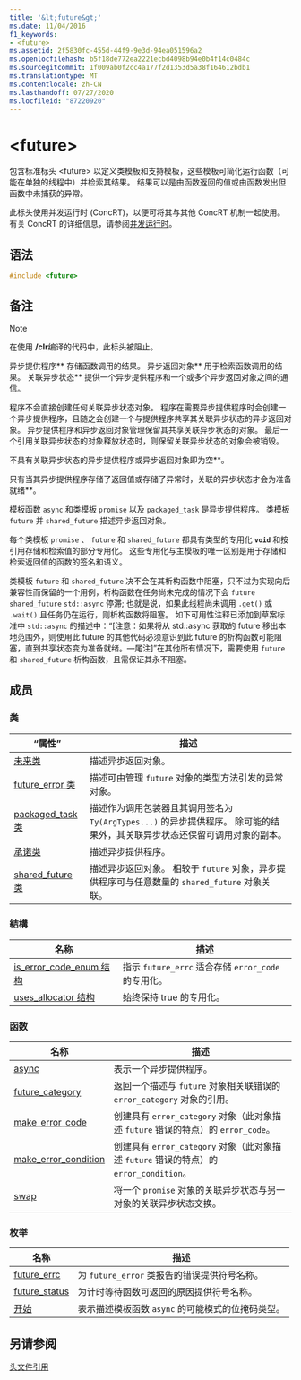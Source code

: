 ```yaml
---
title: '&lt;future&gt;'
ms.date: 11/04/2016
f1_keywords:
- <future>
ms.assetid: 2f5830fc-455d-44f9-9e3d-94ea051596a2
ms.openlocfilehash: b5f18de772ea2221ecbd4098b94e0b4f14c0484c
ms.sourcegitcommit: 1f009ab0f2cc4a177f2d1353d5a38f164612bdb1
ms.translationtype: MT
ms.contentlocale: zh-CN
ms.lasthandoff: 07/27/2020
ms.locfileid: "87220920"
---
```

# <a name="ltfuturegt"></a>&lt;future&gt;

包含标准标头 \<future> 以定义类模板和支持模板，这些模板可简化运行函数（可能在单独的线程中）并检索其结果。 结果可以是由函数返回的值或由函数发出但函数中未捕获的异常。

此标头使用并发运行时 (ConcRT)，以便可将其与其他 ConcRT 机制一起使用。 有关 ConcRT 的详细信息，请参阅[并发运行时](../parallel/concrt/concurrency-runtime.md)。

## <a name="syntax"></a>语法

```cpp
#include <future>
```

## <a name="remarks"></a>备注

> [!NOTE]
> 在使用 **/clr**编译的代码中，此标头被阻止。

异步提供程序** 存储函数调用的结果。 异步返回对象** 用于检索函数调用的结果。 关联异步状态** 提供一个异步提供程序和一个或多个异步返回对象之间的通信。

程序不会直接创建任何关联异步状态对象。 程序在需要异步提供程序时会创建一个异步提供程序，且随之会创建一个与提供程序共享其关联异步状态的异步返回对象。 异步提供程序和异步返回对象管理保留其共享关联异步状态的对象。 最后一个引用关联异步状态的对象释放状态时，则保留关联异步状态的对象会被销毁。

不具有关联异步状态的异步提供程序或异步返回对象即为空**。

只有当其异步提供程序存储了返回值或存储了异常时，关联的异步状态才会为准备就绪**。

模板函数 `async` 和类模板 `promise` 以及 `packaged_task` 是异步提供程序。 类模板 `future` 并 `shared_future` 描述异步返回对象。

每个类模板 `promise` 、 `future` 和 `shared_future` 都具有类型的专用化 **`void`** 和按引用存储和检索值的部分专用化。 这些专用化与主模板的唯一区别是用于存储和检索返回值的函数的签名和语义。

类模板 `future` 和 `shared_future` 决不会在其析构函数中阻塞，只不过为实现向后兼容性而保留的一个用例，析构函数在任务尚未完成的情况下会 `future` `shared_future` `std::async` 停滞; 也就是说，如果此线程尚未调用 `.get()` 或 `.wait()` 且任务仍在运行，则析构函数将阻塞。 如下可用性注释已添加到草案标准中 `std::async` 的描述中：“[注意：如果将从 std::async 获取的 future 移出本地范围外，则使用此 future 的其他代码必须意识到此 future 的析构函数可能阻塞，直到共享状态变为准备就绪。—尾注]”在其他所有情况下，需要使用 `future` 和 `shared_future` 析构函数，且需保证其永不阻塞。

## <a name="members"></a>成员

### <a name="classes"></a>类

|“属性”|描述|
|----------|-----------------|
|[未来类](../standard-library/future-class.md)|描述异步返回对象。|
|[future_error 类](../standard-library/future-error-class.md)|描述可由管理 `future` 对象的类型方法引发的异常对象。|
|[packaged_task 类](../standard-library/packaged-task-class.md)|描述作为调用包装器且其调用签名为 `Ty(ArgTypes...)` 的异步提供程序。 除可能的结果外，其关联异步状态还保留可调用对象的副本。|
|[承诺类](../standard-library/promise-class.md)|描述异步提供程序。|
|[shared_future 类](../standard-library/shared-future-class.md)|描述异步返回对象。 相较于 `future` 对象，异步提供程序可与任意数量的 `shared_future` 对象关联。|

### <a name="structures"></a>結構

|名称|描述|
|----------|-----------------|
|[is_error_code_enum 结构](../standard-library/is-error-code-enum-structure.md)|指示 `future_errc` 适合存储 `error_code` 的专用化。|
|[uses_allocator 结构](../standard-library/uses-allocator-structure.md)|始终保持 true 的专用化。|

### <a name="functions"></a>函数

|名称|描述|
|----------|-----------------|
|[async](../standard-library/future-functions.md#async)|表示一个异步提供程序。|
|[future_category](../standard-library/future-functions.md#future_category)|返回一个描述与 `future` 对象相关联错误的 `error_category` 对象的引用。|
|[make_error_code](../standard-library/future-functions.md#make_error_code)|创建具有 `error_category` 对象（此对象描述 `future` 错误的特点）的 `error_code`。|
|[make_error_condition](../standard-library/future-functions.md#make_error_condition)|创建具有 `error_category` 对象（此对象描述 `future` 错误的特点）的 `error_condition`。|
|[swap](../standard-library/future-functions.md#swap)|将一个 `promise` 对象的关联异步状态与另一对象的关联异步状态交换。|

### <a name="enumerations"></a>枚举

|名称|描述|
|----------|-----------------|
|[future_errc](../standard-library/future-enums.md#future_errc)|为 `future_error` 类报告的错误提供符号名称。|
|[future_status](../standard-library/future-enums.md#future_status)|为计时等待函数可返回的原因提供符号名称。|
|[开始](../standard-library/future-enums.md#launch)|表示描述模板函数 `async` 的可能模式的位掩码类型。|

## <a name="see-also"></a>另请参阅

[头文件引用](../standard-library/cpp-standard-library-header-files.md)
